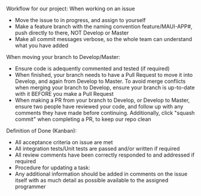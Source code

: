 Workflow for our project:
 When working on an issue
- Move the issue to in progress, and assign to yourself
- Make a feature branch with the naming convention feature/MAUI-APP#<your issue number>, push directly to there, NOT Develop or Master
- Make all commit messages verbose, so the whole team can understand what you have added 

When moving your branch to Develop/Master:
- Ensure code is adequently commented and tested (if required)
- When finished, your branch needs to have a Pull Request to move it into Develop, and again from Develop to Master. To avoid merge conflicts when merging your branch to Develop, ensure your branch is up-to-date with it BEFORE you make a Pull Request
- When making a PR from your branch to Develop, or Develop to Master, ensure two people have reviewed your code, and follow up with any comments they have made before continuing. Additionally, click "squash commit" when completing a PR, to keep our repo clean 

Definition of Done (Kanban):
- All acceptance criteria on issue are met
- All integration tests/Unit tests are passed and/or written if required
- All review comments have been correctly responded to and addressed if required
- Procedure for updating a task:
- Any additional information should be added in comments on the issue itself with as much detail as possible available to the assigned programmer